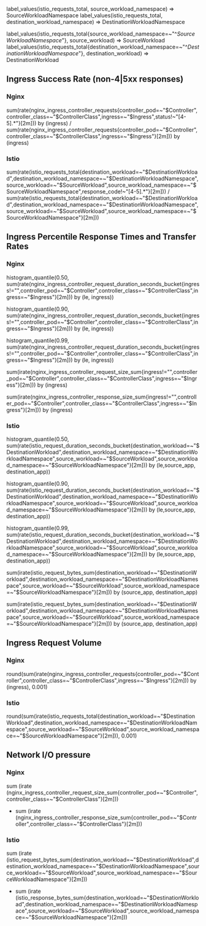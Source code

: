 label_values(istio_requests_total, source_workload_namespace) => SourceWorkloadNamespace
label_values(istio_requests_total, destination_workload_namespace) => DestinationWorkloadNamespace

label_values(istio_requests_total{source_workload_namespace=~"^$SourceWorkloadNamespace$"}, source_workload) => SourceWorkload
label_values(istio_requests_total{destination_workload_namespace=~"^$DestinationWorkloadNamespace$"}, destination_workload) => DestinationWorkload

## Ingress Success Rate (non-4|5xx responses)

### Nginx

sum(rate(nginx_ingress_controller_requests{controller_pod=~"$Controller",controller_class=~"$ControllerClass",ingress=~"$Ingress",status!~"[4-5].*"}[2m])) by (ingress) 
/ sum(rate(nginx_ingress_controller_requests{controller_pod=~"$Controller",controller_class=~"$ControllerClass",ingress=~"$Ingress"}[2m])) by (ingress)

### Istio

sum(rate(istio_requests_total{destination_workload=~"$DestinationWorkload",destination_workload_namespace=~"$DestinationWorkloadNamespace",source_workload=~"$SourceWorkload",source_workload_namespace=~"$SourceWorkloadNamespace",response_code!~"[4-5].*"}[2m]))
/ sum(rate(istio_requests_total{destination_workload=~"$DestinationWorkload",destination_workload_namespace=~"$DestinationWorkloadNamespace",source_workload=~"$SourceWorkload",source_workload_namespace=~"$SourceWorkloadNamespace"}[2m]))

## Ingress Percentile Response Times and Transfer Rates

### Nginx

histogram_quantile(0.50, sum(rate(nginx_ingress_controller_request_duration_seconds_bucket{ingress!="",controller_pod=~"$Controller",controller_class=~"$ControllerClass",ingress=~"$Ingress"}[2m])) by (le, ingress))

histogram_quantile(0.90, sum(rate(nginx_ingress_controller_request_duration_seconds_bucket{ingress!="",controller_pod=~"$Controller",controller_class=~"$ControllerClass",ingress=~"$Ingress"}[2m])) by (le, ingress))

histogram_quantile(0.99, sum(rate(nginx_ingress_controller_request_duration_seconds_bucket{ingress!="",controller_pod=~"$Controller",controller_class=~"$ControllerClass",ingress=~"$Ingress"}[2m])) by (le, ingress))

sum(irate(nginx_ingress_controller_request_size_sum{ingress!="",controller_pod=~"$Controller",controller_class=~"$ControllerClass",ingress=~"$Ingress"}[2m])) by (ingress)

sum(irate(nginx_ingress_controller_response_size_sum{ingress!="",controller_pod=~"$Controller",controller_class=~"$ControllerClass",ingress=~"$Ingress"}[2m])) by (ingress)

### Istio

histogram_quantile(0.50, sum(rate(istio_request_duration_seconds_bucket{destination_workload=~"$DestinationWorkload",destination_workload_namespace=~"$DestinationWorkloadNamespace",source_workload=~"$SourceWorkload",source_workload_namespace=~"$SourceWorkloadNamespace"}[2m])) by (le,source_app, destination_app))

histogram_quantile(0.90, sum(rate(istio_request_duration_seconds_bucket{destination_workload=~"$DestinationWorkload",destination_workload_namespace=~"$DestinationWorkloadNamespace",source_workload=~"$SourceWorkload",source_workload_namespace=~"$SourceWorkloadNamespace"}[2m])) by (le,source_app, destination_app))

histogram_quantile(0.99, sum(rate(istio_request_duration_seconds_bucket{destination_workload=~"$DestinationWorkload",destination_workload_namespace=~"$DestinationWorkloadNamespace",source_workload=~"$SourceWorkload",source_workload_namespace=~"$SourceWorkloadNamespace"}[2m])) by (le,source_app, destination_app))

sum(irate(istio_request_bytes_sum{destination_workload=~"$DestinationWorkload",destination_workload_namespace=~"$DestinationWorkloadNamespace",source_workload=~"$SourceWorkload",source_workload_namespace=~"$SourceWorkloadNamespace"}[2m])) by (source_app, destination_app)

sum(irate(istio_request_bytes_sum{destination_workload=~"$DestinationWorkload",destination_workload_namespace=~"$DestinationWorkloadNamespace",source_workload=~"$SourceWorkload",source_workload_namespace=~"$SourceWorkloadNamespace"}[2m])) by (source_app, destination_app)


## Ingress Request Volume

### Nginx

round(sum(irate(nginx_ingress_controller_requests{controller_pod=~"$Controller",controller_class=~"$ControllerClass",ingress=~"$Ingress"}[2m])) by (ingress), 0.001)

### Istio

round(sum(irate(istio_requests_total{destination_workload=~"$DestinationWorkload",destination_workload_namespace=~"$DestinationWorkloadNamespace",source_workload=~"$SourceWorkload",source_workload_namespace=~"$SourceWorkloadNamespace"}[2m])), 0.001)

## Network I/O pressure

### Nginx

sum (irate (nginx_ingress_controller_request_size_sum{controller_pod=~"$Controller",controller_class=~"$ControllerClass"}[2m]))

- sum (irate (nginx_ingress_controller_response_size_sum{controller_pod=~"$Controller",controller_class=~"$ControllerClass"}[2m]))

### Istio

sum (irate (istio_request_bytes_sum{destination_workload=~"$DestinationWorkload",destination_workload_namespace=~"$DestinationWorkloadNamespace",source_workload=~"$SourceWorkload",source_workload_namespace=~"$SourceWorkloadNamespace"}[2m]))

- sum (irate (istio_response_bytes_sum{destination_workload=~"$DestinationWorkload",destination_workload_namespace=~"$DestinationWorkloadNamespace",source_workload=~"$SourceWorkload",source_workload_namespace=~"$SourceWorkloadNamespace"}[2m]))